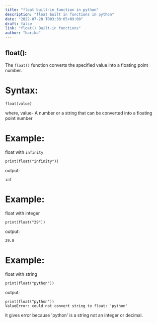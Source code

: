 ```yaml
---
title: "float built-in function in python"
description: "float built in functions in python"
date: "2022-07-20 T003:30:05+09:00"
draft: false
link: "float() Built-in functions"
author: "harika"
---
```


## float():
The `float()` function converts the specified value into a floating point number.

# Syntax:
```
float(value)
```
where,
value- A number or a string that can be converted into a floating point number

# Example:

float with `infinity`
```
print(float("infinity"))
```
output:
```
inf
```

# Example:
float with integer
```
print(float("29"))
```
output:
```
29.0
```

# Example:
float with string
```
print(float("python"))
```
output:
```
print(float("python"))
ValueError: could not convert string to float: 'python'
```
it gives error because 'python' is a string not an integer or decimal.
